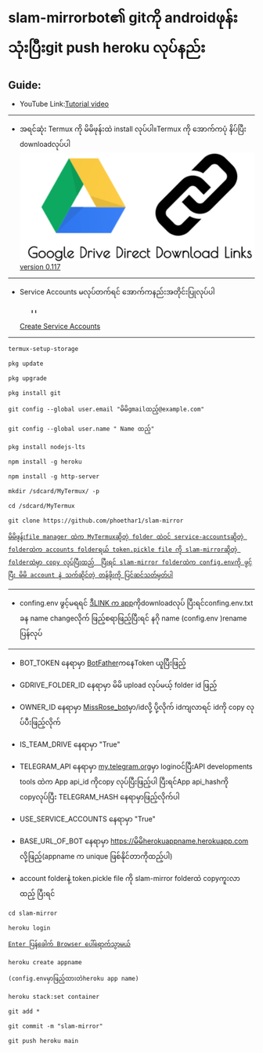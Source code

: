 #  slam-mirrorbot၏ gitကို androidဖုန််းသုံးပြီးgit push heroku လုပ်နည်း
## Guide:
-  YouTube Link:[Tutorial video](https://youtu.be/vCj3_kufRCc)
-----

-  အရင်ဆုံး Termux ကို မိမိဖုန်းထဲ install လုပ်ပါ။Termux ကို ​အောက်ကပုံ နိပ်ပြီး downloadလုပ်ပါ
[![](1.png)version 0.117](https://drive.google.com/uc?export=download&id=19VycS90NijIR1u_KYTumRJDu4c2xKK7P)
--------
-  Service Accounts မလုပ်တက်ရင် ​အောက်ကနည်းအတိုင်းပြုလုပ်ပါ

          ⬇️⬇️

   [Create Service Accounts](https://github.com/phoethar1/service-accounts)
---------
```
termux-setup-storage
```
```
pkg update
```
```
pkg upgrade 
```
```
pkg install git
```
```
git config --global user.email "မိမိgmailထည့်@example.com"
```
```
git config --global user.name " Name ထည့်"
```
```
pkg install nodejs-lts
```
```
npm install -g heroku
```
```
npm install -g http-server
```
```
mkdir /sdcard/MyTermux/ -p
```
```
cd /sdcard/MyTermux
```
```
git clone https://github.com/phoethar1/slam-mirror
```
[`မိမိဖုန်းfile manager ထဲက MyTermuxဆိုတဲ့ folder ထဲဝင် service-accountsဆိုတဲ့ folderထဲက accounts folderရယ် token.pickle file ကို slam-mirrorဆိုတဲ့ folderထဲမှာ copy လုပ်ပြီးထည့် 
ပြီးရင် slam-mirror folderထဲက config.envကို ဖွင့်ပြီး မိမိ account နဲ သက်ဆိုင်တဲ့ တန်ဖိုးကို ပြင်ဆင်သတ်မှတ်ပါ`](#)

--------
-  confing.env ဖွင့်မရရင် ​[ဒီLINK က app](https://www.google.com/url?sa=t&source=web&rct=j&url=https://play.google.com/store/apps/details%3Fid%3Dcom.rhmsoft.edit%26hl%3Dmy%26gl%3DUS%26referrer%3Dutm_source%253Dgoogle%2526utm_medium%253Dorganic%2526utm_term%253Dquickedit%26pcampaignid%3DAPPU_1_ovhvYZL5C4e6qtsP5cWDsA4&ved=2ahUKEwiS0uPc7NjzAhUHnWoFHeXiAOYQ5YQBegQIBhAC&sqi=2&usg=AOvVaw1CNFUinhUrTrs3FLQFv64Q)ကိုdownloadလုပ် ပြီးရင်confing.env.txt​ ခန name changeလိုက် ဖြည့်စရာဖြည့်ပြီးရင် နဂို name (config.env )rename ပြန်လုပ်
--------
-  BOT_TOKEN ​နေရာမှာ [BotFather](https://t.me/BotFather)က​နေToken ယူပြီးဖြည့်

-  GDRIVE_FOLDER_ID ​နေရာမှာ မိမိ upload လုပ်မယ့် folder id ဖြည့်

-  OWNER_ID ​နေရာမှာ [MissRose_bot](https://t.me/MissRose_bot)မှာ/idလို့ ပို့လိုက် idကျလာရင် idကို copy လုပ်ပီးဖြည့်လိုက်

-  IS_TEAM_DRIVE ​နေရာမှာ "True"

-  TELEGRAM_API ​နေရာမှာ [my.telegram.org](my.telegram.org)မှာ loginဝင်ပြီးAPI developments tools ထဲက App api_id ကိုcopy လုပ်ပြီးဖြည့်ပါ ပြီးရင်App api_hashကို copyလုပ်ပြီး TELEGRAM_HASH ​နေရာမှာဖြည့်လိုက်ပါ

-  USE_SERVICE_ACCOUNTS ​နေရာမှာ "True"

-  BASE_URL_OF_BOT ​နေရာမှာ https://မိမိherokuappname.herokuapp.com လို့ဖြည့်(appname က unique ဖြစ်နိုင်တာကိုထည့်ပါ)

-  account folderနဲ့ token.pickle file ကို slam-mirror folderထဲ copyကူးလာထည့်
ပြီးရင်

```
cd slam-mirror
```
```
heroku login
```
[`Enter ပြန်​ခေါက် Browser ​ပေါ်​ရောက်သွာမယ်`](#)

```
heroku create appname
```
`(config.envမှာဖြည့်ထားတဲheroku app name)`
```
heroku stack:set container
```
```
git add *
```
```
git commit -m "slam-mirror"
```
```
git push heroku main
```









